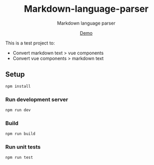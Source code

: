 <div align="center">

# Markdown-language-parser

Markdown language parser

[Demo](https://zzhenryquezz.github.io/study-vue-modules-architecture/)

</div>


This is a test project to:

- Convert markdown text > vue components
- Convert vue components > markdown text


## Setup

```sh
npm install
```

### Run development server

```sh
npm run dev
```

### Build

```sh
npm run build
```

### Run unit tests

```sh
npm run test
```

